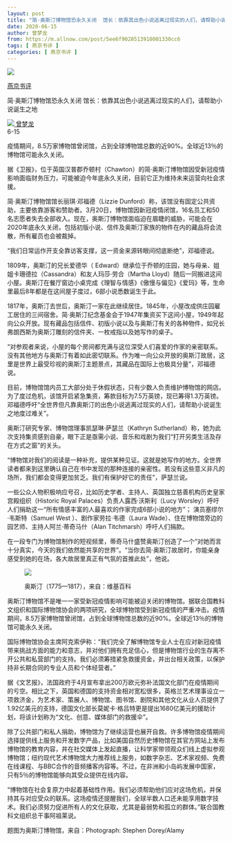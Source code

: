 ```yaml
---
layout: post
title: "简·奥斯汀博物馆恐永久关闭  馆长：依靠其出色小说逃离过现实的人们，请帮助小说诞生之地"
date: 2020-06-15
author: 曾梦龙
from: https://m.allnow.com/post/5ee6f9028513910001330cc6
tags: [ 燕京书评 ]
categories: [ 燕京书评 ]
---
```


<div class="main" data-v-7f77c10f="" data-v-c130297e="">
 <div class="head-img-wrap" data-v-7f77c10f="">
  <img class="head-img" data-v-7f77c10f="" src="//img.allhistory.com/5ee6e98ad7f8a70001ae4121.jpg?imageView2/2/w/750"/>
  <!-- -->
 </div>
 <div class="column-wrap" data-v-7f77c10f="">
  <p class="column" data-v-7f77c10f="">
   <a class="column-link" data-v-7f77c10f="" href="/column/199">
    燕京书评
   </a>
   <!-- -->
  </p>
  <p class="title" data-v-7f77c10f="">
   简·奥斯汀博物馆恐永久关闭  馆长：依靠其出色小说逃离过现实的人们，请帮助小说诞生之地
  </p>
 </div>
 <div class="author-wrap" data-v-7f77c10f="">
  <div class="left" data-v-7f77c10f="">
   <a class="single-avatar" data-v-7f77c10f="" href="/user/1130714">
    <img data-v-7f77c10f="" src="//pic.allhistory.com/T1mXCCByYT1RCvBVdK.jpg?imageView2/2/w/64"/>
   </a>
   <a class="single-name" data-v-7f77c10f="" href="/user/1130714">
    曾梦龙
   </a>
   <div class="icon" data-v-7f77c10f="">
   </div>
  </div>
  <div class="time" data-v-7f77c10f="">
   6-15
  </div>
 </div>
 <div class="abstract-wrap" data-v-7f77c10f="">
  <p class="abstract" data-v-7f77c10f="">
   疫情期间，8.5万家博物馆曾闭馆，占到全球博物馆总数的近90%。全球近13％的博物馆可能永久关闭。
  </p>
 </div>
 <div data-v-7f77c10f="" id="article-content">
  <p>
   据《卫报》，位于英国汉普郡乔顿村（Chawton）的简·奥斯汀博物馆因受新冠疫情影响面临财务压力，可能被迫今年底永久关闭，目前它正为维持未来运营向社会求援。
  </p>
  <p>
  </p>
  <p>
   简·奥斯汀博物馆馆长丽琪·邓福德（Lizzie Dunford）称，该馆没有固定公共资助，主要依靠游客和赞助者。3月20日，博物馆因新冠疫情闭馆，16名员工和50名志愿者失去全部收入。现在，奥斯汀博物馆面临迫在眉睫的威胁，可能会在2020年底永久关闭，包括初版小说、信件及奥斯汀家族的物件在内的藏品将会流散，所有雇员也会被裁掉。
  </p>
  <p>
  </p>
  <p>
   “我们日常运作开支全靠访客支撑，这一资金来源转眼间彻底断绝”，邓福德说。
  </p>
  <p>
  </p>
  <p>
   1809年，奥斯汀的兄长爱德华（ Edward）继承位于乔顿的庄园，她与母亲、姐姐卡珊德拉（Cassandra）和友人玛莎·劳合（Martha Lloyd）随后一同搬进这间小屋。奥斯汀在餐厅窗边小桌完成《理智与情感》《傲慢与偏见》《爱玛》等，生命里最后8年都是在这间屋子度过，6部小说悉数诞生于此。
  </p>
  <p>
  </p>
  <p>
   1817年，奥斯汀去世后，奥斯汀一家在此继续居住。1845年，小屋改成供庄园雇工居住的三间宿舍。简·奥斯汀纪念基金会于1947年集资买下这间小屋，1949年起向公众开放。现有藏品包括信件、初版小说以及与奥斯汀有关的各种物件，如兄长弗朗西斯为奥斯汀雕刻的信件夹、一枚戒指以及她写作的桌子。
  </p>
  <p>
  </p>
  <p>
   “对参观者来说，小屋的每个房间都充满与这位深受人们喜爱的作家的亲密联系。没有其他地方与奥斯汀有着如此密切联系。作为唯一向公众开放的奥斯汀故居，这里是世界上最受珍视的奥斯汀主题景点，其藏品在国际上也极具分量”，邓福德说。
  </p>
  <p>
  </p>
  <p>
   目前，博物馆馆内员工大部分处于休假状态，只有少数人负责维护博物馆的网店。为了度过危机，该馆开启紧急集资，筹款目标为7.5万英镑，现已筹得1.3万英镑。邓福德呼吁“全世界但凡靠奥斯汀的出色小说逃离过现实的人们，请帮助小说诞生之地度过难关”。
  </p>
  <p>
  </p>
  <p>
   奥斯汀研究专家、博物馆理事凯瑟琳·萨瑟兰（Kathryn Sutherland）称，她为此次支持集资感到自豪，眼下正是亟需小说、音乐和戏剧为我们“打开另类生活及存在方式之窗”的关头。
  </p>
  <p>
  </p>
  <p>
   “博物馆对我们的阅读是一种补充，提供某种见证。这就是她写作的地方。全世界读者都来到这里确认自己在书中发现的那种连接的亲密性。若没有这些意义非凡的场所，我们都会变得更加贫乏。我们有保护好它的责任”，萨瑟兰说。
  </p>
  <p>
  </p>
  <p>
   一些公众人物积极响应号召，比如历史学者、主持人、英国独立慈善机构历史皇家宫殿组织（Historic Royal Palaces）负责人露西·沃斯利（Lucy Worsley）呼吁人们捐助这一“所有情感丰富的人最喜欢的作家完成6部小说的地方”； 演员塞缪尔·韦斯特（Samuel West ）、剧作家劳拉·韦德（Laura Wade）、住在博物馆旁边的园艺师、主持人阿兰·蒂奇马什（Alan Titchmarsh）呼吁人们捐款。
  </p>
  <p>
  </p>
  <p>
   在一段专门为博物馆制作的短视频里，蒂奇马什盛赞奥斯汀创造了一个“对她而言十分真实，今天的我们依然能共享的世界”。“当你去简·奥斯汀故居时，你能亲身感受到她的在场，各大故居里真正有气氛的首推此处”，他说。
  </p>
  <p>
  </p>
  <figure class="image-box dls-image-block dls-media-image">
   <img src="//img.allhistory.com/5ee6ea79d7f8a70001ae4124.jpg?imageView2/2/w/800"/>
   <figcaption class="dls-image-capture">
    <p>
     奥斯汀（1775—1817），来自：维基百科
    </p>
   </figcaption>
  </figure>
  <p>
  </p>
  <p>
   奥斯汀博物馆不是唯一一家受新冠疫情影响可能被迫关闭的博物馆。据联合国教科文组织和国际博物馆协会的两项研究，全球博物馆受到新冠疫情的严重冲击。疫情期间，8.5万家博物馆曾闭馆，占到全球博物馆总数的近90%。全球近13％的博物馆可能永久关闭。
  </p>
  <p>
  </p>
  <p>
   国际博物馆协会主席阿克索伊称：“我们完全了解博物馆专业人士在应对新冠疫情带来挑战方面的能力和意志，并对他们拥有充足信心，但是博物馆行业的生存离不开公共和私营部门的支持。我们必须筹措紧急救援资金，并出台相关政策，以保护持非长期合同的专业人员和个体经营者。”
  </p>
  <p>
  </p>
  <p>
   据《文艺报》，法国政府于4月宣布拿出200万欧元弥补法国文化部门在疫情期间的亏空。相比之下，英国和德国的支持资金相对宽松很多，英格兰艺术理事设立一项救济金，为艺术家、策展人、博物馆、图书馆、剧院和其他文化从业人员提供了1.92亿美元的支持，德国文化部长莫妮卡·格吕特更是提出1680亿美元的援助计划，将该计划称为“文化、创意、媒体部门的救援伞”。
  </p>
  <p>
  </p>
  <p>
   除了公共部门和私人捐助，博物馆为了继续运营也展开自救。许多博物馆疫情期间选择提供线上服务和开发数字产品，比如美国自然历史博物馆在其官方网站上发布博物馆的教育内容，并在社交媒体上发起直播，让科学家带领观众们线上虚拟参观博物馆；纽约现代艺术博物馆大力推荐线上服务，如数字杂志、艺术家视频、免费在线课程、与BBC合作的音频播客内容等。不过，在非洲和小岛屿发展中国家，只有5％的博物馆能够向其受众提供在线内容。
  </p>
  <p>
  </p>
  <p>
   “博物馆在社会复原力中起着基础性作用。我们必须帮助他们应对这场危机，并保持其与对应受众的联系。这场疫情还提醒我们，全球半数人口还未能享用数字技术。我们必须努力促进所有人的文化获取，尤其是最弱势和孤立的群体。”联合国教科文组织总干事阿祖莱说。
  </p>
  <p>
  </p>
  <p>
   题图为奥斯汀博物馆，来自：Photograph: Stephen Dorey/Alamy
  </p>
 </div>
</div>

